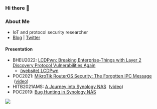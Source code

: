 ### Hi there 👋
### About Me
- IoT and protocol security researcher
- [Blog](https://cq674350529.github.io/) | [Twitter](https://twitter.com/cq674350529)

#### Presentation
- BHEU2022: [LCDPwn: Breaking Enterprise-Things with Layer 2 Discovery Protocol Vulnerabilities Again](https://github.com/cq674350529/pocs_slides/blob/master/slides/EU-22-Chen-LCDPwn-Breaking-Enterprise.pdf)
  + [(website) LCDPwn](https://cq674350529.github.io/lcdpwn/)
- POC2021: [MikroTik RouterOS Security: The Forgotten IPC Message](https://github.com/cq674350529/pocs_slides/blob/master/slides/POC2022-MikroTik_RouterOS_Security-The_Forgotten_IPC_Message.pdf)  &nbsp;([video](https://www.youtube.com/watch?v=fkigIlDe6vs))
- HITB2021AMS: [A Journey into Synology NAS](https://github.com/cq674350529/pocs_slides/blob/master/slides/HITB2021AMS-A_Journey_into_Synology_NAS.pdf)  &nbsp;([video](https://www.youtube.com/watch?v=XGmzeM2IEB4))
- POC2019: [Bug Hunting in Synology NAS](https://github.com/cq674350529/pocs_slides/blob/master/slides/POC2019-Bug_Hunting_in_Synology_NAS.pdf)

![](https://github-readme-stats.vercel.app/api?username=cq674350529&show_icons=true&theme=default )

<!--
**cq674350529/cq674350529** is a ✨ _special_ ✨ repository because its `README.md` (this file) appears on your GitHub profile.

Here are some ideas to get you started:

- 🔭 I’m currently working on ...
- 🌱 I’m currently learning ...
- 👯 I’m looking to collaborate on ...
- 🤔 I’m looking for help with ...
- 💬 Ask me about ...
- 📫 How to reach me: ...
- 😄 Pronouns: ...
- ⚡ Fun fact: ...
-->
